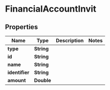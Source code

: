 

# FinancialAccountInvit


## Properties

| Name | Type | Description | Notes |
|------------ | ------------- | ------------- | -------------|
|**type** | **String** |  |  |
|**id** | **String** |  |  |
|**name** | **String** |  |  |
|**identifier** | **String** |  |  |
|**amount** | **Double** |  |  |



